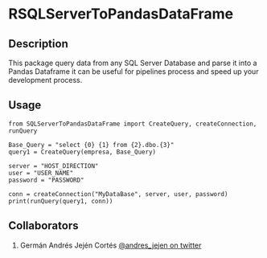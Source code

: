# RSQLServerToPandasDataFrame

## Description

This package query data from any SQL Server Database and parse it into a Pandas Dataframe
it can be useful for pipelines process and speed up your development process.

## Usage

```
from SQLServerToPandasDataFrame import CreateQuery, createConnection, runQuery

Base_Query = "select {0} {1} from {2}.dbo.{3}"
query1 = CreateQuery(empresa, Base_Query)
    
server = "HOST_DIRECTION"
user = "USER_NAME"
password = "PASSWORD"
    
conn = createConnection("MyDataBase", server, user, password)
print(runQuery(query1, conn))
```

## Collaborators

1. Germán Andrés Jején Cortés [@andres_jejen on twitter](https://twitter.com/andres_jejen)